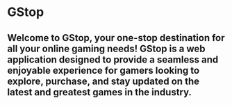 <h1 style= "text-allign:center">
GStop </h1>
<h2> 
Welcome to GStop, your one-stop destination for all your online gaming needs! GStop is a web application designed to provide a seamless and enjoyable experience for gamers looking to explore, purchase, and stay updated on the latest and greatest games in the industry.</h2>
